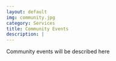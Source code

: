 ```yaml
---
layout: default
img: community.jpg 
category: Services
title: Community Events 
description: |
---
```

Community events will be described here
